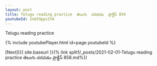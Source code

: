 ```yaml
---
layout: post
title: Telugu reading practice  తెలుగు  చదవడం  ప్రాక్టీస్ 859
youtubeId: 2nQtOpps1YA
---
```

 
 
Telugu reading practice
 
 
 
 
 


{% include youtubePlayer.html id=page.youtubeId %}
 
[Next]({{ site.baseurl }}{% link  split1/_posts/2021-02-01-Telugu reading practice  తెలుగు  చదవడం  ప్రాక్టీస్ 858.md%})
 
